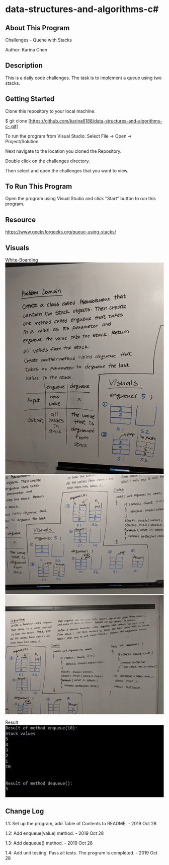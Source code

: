 # data-structures-and-algorithms-c#

## About This Program
Challenges - Quene with Stacks

Author: Karina Chen

## Description
This is a daily code challenges. The task is to implement a queue using two stacks.

## Getting Started
Clone this repository to your local machine.

$ git clone [https://github.com/karina6188/data-structures-and-algorithms-c-.git]

To run the program from Visual Studio:
Select File -> Open -> Project/Solution

Next navigate to the location you cloned the Repository.

Double click on the challenges directory.

Then select and open the challenges that you want to view.

## To Run This Program
Open the program using Visual Studio and click "Start" button to run this program.

## Resource
https://www.geeksforgeeks.org/queue-using-stacks/

## Visuals

White-Boarding
![Alt whiteboarding capture](/Assets/code11_1.jpg)
![Alt whiteboarding capture](/Assets/code11_2.jpg)
![Alt whiteboarding capture](/Assets/code11_3.jpg)

Result
![Alt whiteboarding capture](/Assets/code11_4.jpg)

## Change Log

1.1: Set up the program, add Table of Contents to README. - 2019 Oct 28

1.2: Add enqueue(value) method. - 2019 Oct 28

1.3: Add dequeue() method. - 2019 Oct 28

1.4: Add unit testing. Pass all tests. The program is completed. - 2019 Oct 28